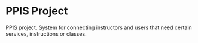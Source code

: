 # PPIS Project
PPIS project. System for connecting instructors and users that need certain services, instructions or classes.

